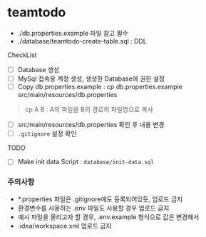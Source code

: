 # teamtodo

- ./db.properties.example 파일 참고 필수
- ./database/teamtodo-create-table.sql : DDL

CheckList
- [ ] Database 생성
- [ ] MySql 접속용 계정 생성, 생성한 Database에 권한 설정
- [ ] Copy db.properties.example :  cp db.properties.example src/main/resources/db.properties
> cp A B : A의 파일을 B의 경로의 파일명으로 복사
- [ ] src/main/resources/db.properties 확인 후 내용 변경
- [ ] `.gitignore` 설정 확인

TODO
- [ ] Make init data Script : `database/init-data.sql`


###  주의사항
- *.properties 파일은 .gitignore에도 등록되어있듯, 업로드 금지
- 환경변수를 사용하는 .env 파일도 사용할 경우 업로드 금지
- 예시 파일을 올리고자 할 경우, .env.example 형식으로 값은 변경해서
- .idea/workspace.xml 업로드 금지